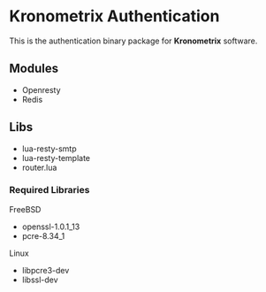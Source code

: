 # Kronometrix Authentication #

This is the authentication binary package for 
**Kronometrix** software. 

## Modules ##
* Openresty
* Redis

## Libs ##
* lua-resty-smtp
* lua-resty-template
* router.lua

### Required Libraries ###

FreeBSD
* openssl-1.0.1_13
* pcre-8.34_1

Linux
* libpcre3-dev
* libssl-dev

 
